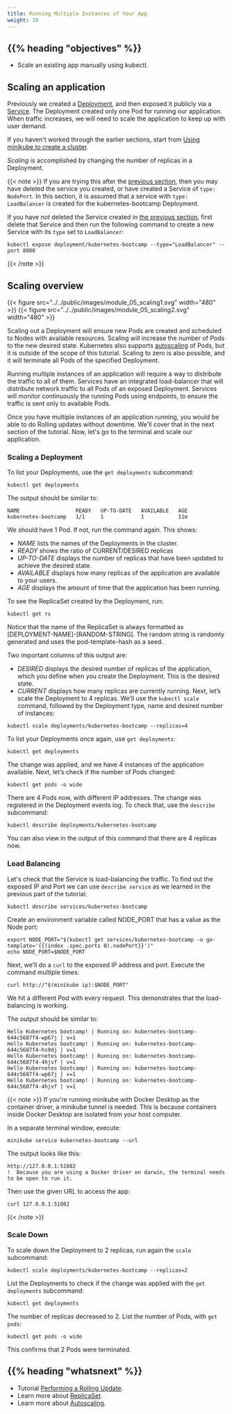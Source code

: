 ```yaml
---
title: Running Multiple Instances of Your App
weight: 10
---
```


## {{% heading "objectives" %}}

* Scale an existing app manually using kubectl.

## Scaling an application

Previously we created a [Deployment](/docs/concepts/workloads/controllers/deployment/),
and then exposed it publicly via a [Service](/docs/concepts/services-networking/service/).
The Deployment created only one Pod for running our application. When traffic increases,
we will need to scale the application to keep up with user demand.

If you haven't worked through the earlier sections, start from
[Using minikube to create a cluster](/docs/tutorials/kubernetes-basics/create-cluster/cluster-intro/).

_Scaling_ is accomplished by changing the number of replicas in a Deployment.

{{< note >}}
If you are trying this after the
[previous section](/docs/tutorials/kubernetes-basics/expose/expose-intro/), then you
may have deleted the service you created, or have created a Service of `type: NodePort`.
In this section, it is assumed that a service with `type: LoadBalancer` is created
for the kubernetes-bootcamp Deployment.

If you have _not_ deleted the Service created in
[the previous section](/docs/tutorials/kubernetes-basics/expose/expose-intro),
first delete that Service and then run the following command to create a new Service
with its `type` set to `LoadBalancer`:

```shell
kubectl expose deployment/kubernetes-bootcamp --type="LoadBalancer" --port 8080
```

{{< /note >}}

## Scaling overview

<div class="figure-container" style="display: flex; gap: 10px; justify-content: center;">
  {{< figure src="../../public/images/module_05_scaling1.svg" width="480" >}}
  {{< figure src="../../public/images/module_05_scaling2.svg" width="480" >}}
</div>

Scaling out a Deployment will ensure new Pods are created and scheduled to Nodes
with available resources. Scaling will increase the number of Pods to the new desired
state. Kubernetes also supports [autoscaling](/docs/tasks/run-application/horizontal-pod-autoscale/)
of Pods, but it is outside of the scope of this tutorial. Scaling to zero is also
possible, and it will terminate all Pods of the specified Deployment.

Running multiple instances of an application will require a way to distribute the
traffic to all of them. Services have an integrated load-balancer that will distribute
network traffic to all Pods of an exposed Deployment. Services will monitor continuously
the running Pods using endpoints, to ensure the traffic is sent only to available Pods.

Once you have multiple instances of an application running, you would be able to
do Rolling updates without downtime. We'll cover that in the next section of the
tutorial. Now, let's go to the terminal and scale our application.

### Scaling a Deployment

To list your Deployments, use the `get deployments` subcommand:

```shell
kubectl get deployments
```

The output should be similar to:

```
NAME                  READY   UP-TO-DATE   AVAILABLE   AGE
kubernetes-bootcamp   1/1     1            1           11m
```

We should have 1 Pod. If not, run the command again. This shows:

* _NAME_ lists the names of the Deployments in the cluster.
* _READY_ shows the ratio of CURRENT/DESIRED replicas
* _UP-TO-DATE_ displays the number of replicas that have been updated to achieve the desired state.
* _AVAILABLE_ displays how many replicas of the application are available to your users.
* _AGE_ displays the amount of time that the application has been running.

To see the ReplicaSet created by the Deployment, run:

```shell
kubectl get rs
```

Notice that the name of the ReplicaSet is always formatted as
<nobr>[DEPLOYMENT-NAME]-[RANDOM-STRING]</nobr>.
The random string is randomly generated and uses the pod-template-hash as a seed.

Two important columns of this output are:

* _DESIRED_ displays the desired number of replicas of the application, which you
define when you create the Deployment. This is the desired state.
* _CURRENT_ displays how many replicas are currently running.
Next, let’s scale the Deployment to 4 replicas. We’ll use the `kubectl scale` command,
followed by the Deployment type, name and desired number of instances:

```shell
kubectl scale deployments/kubernetes-bootcamp --replicas=4
```

To list your Deployments once again, use `get deployments`:

```shell
kubectl get deployments
```

The change was applied, and we have 4 instances of the application available. Next,
let’s check if the number of Pods changed:

```shell
kubectl get pods -o wide
```

There are 4 Pods now, with different IP addresses. The change was registered in
the Deployment events log. To check that, use the `describe` subcommand:

```shell
kubectl describe deployments/kubernetes-bootcamp
```

You can also view in the output of this command that there are 4 replicas now.

### Load Balancing

Let's check that the Service is load-balancing the traffic. To find out the exposed
IP and Port we can use `describe service` as we learned in the previous part of the tutorial:

```shell
kubectl describe services/kubernetes-bootcamp
```

Create an environment variable called NODE_PORT that has a value as the Node port:

```shell
export NODE_PORT="$(kubectl get services/kubernetes-bootcamp -o go-template='{{(index .spec.ports 0).nodePort}}')"
echo NODE_PORT=$NODE_PORT
```

Next, we’ll do a `curl` to the exposed IP address and port. Execute the command multiple times:

```shell
curl http://"$(minikube ip):$NODE_PORT"
```

We hit a different Pod with every request. This demonstrates that the load-balancing is working.

The output should be similar to:

```
Hello Kubernetes bootcamp! | Running on: kubernetes-bootcamp-644c5687f4-wp67j | v=1
Hello Kubernetes bootcamp! | Running on: kubernetes-bootcamp-644c5687f4-hs9dj | v=1
Hello Kubernetes bootcamp! | Running on: kubernetes-bootcamp-644c5687f4-4hjvf | v=1
Hello Kubernetes bootcamp! | Running on: kubernetes-bootcamp-644c5687f4-wp67j | v=1
Hello Kubernetes bootcamp! | Running on: kubernetes-bootcamp-644c5687f4-4hjvf | v=1
```

{{< note >}}
If you're running minikube with Docker Desktop as the container driver, a minikube
tunnel is needed. This is because containers inside Docker Desktop are isolated
from your host computer.

In a separate terminal window, execute:

```shell
minikube service kubernetes-bootcamp --url
```

The output looks like this:

```
http://127.0.0.1:51082
!  Because you are using a Docker driver on darwin, the terminal needs to be open to run it.
```

Then use the given URL to access the app:

```shell
curl 127.0.0.1:51082
```
{{< /note >}}

### Scale Down

To scale down the Deployment to 2 replicas, run again the `scale` subcommand:

```shell
kubectl scale deployments/kubernetes-bootcamp --replicas=2
```

List the Deployments to check if the change was applied with the `get deployments` subcommand:

```shell
kubectl get deployments
```

The number of replicas decreased to 2. List the number of Pods, with `get pods`:

```shell
kubectl get pods -o wide
```

This confirms that 2 Pods were terminated.

## {{% heading "whatsnext" %}}

* Tutorial
[Performing a Rolling Update](/docs/tutorials/kubernetes-basics/update/update-intro/).
* Learn more about [ReplicaSet](/docs/concepts/workloads/controllers/replicaset/).
* Learn more about [Autoscaling](/docs/concepts/workloads/autoscaling/).

